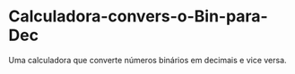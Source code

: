 # Calculadora-convers-o-Bin-para-Dec
Uma calculadora que converte números binários em decimais e vice versa.
